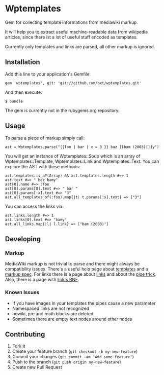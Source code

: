 # Wptemplates

Gem for collecting template informations from mediawiki markup. 

It will help you to extract useful machine-readable data from
wikipedia articles, since there ist a lot of useful stuff
encoded as templates.

Currently only templates and links are parsed, all other markup is ignored.

## Installation

Add this line to your application's Gemfile:

    gem 'wptemplates', git: 'git://github.com/bxt/wptemplates.git'

And then execute:

    $ bundle

The gem is currently not in the rubygems.org repository. 

## Usage

To parse a piece of markup simply call:

<!-- EXAMPLES:INIT -->
    ast = Wptemplates.parse("{{foo | bar | x = 3 }} baz [[bam (2003)|]]y")

<!-- /EXAMPLES -->

You will get an instance of Wptemplates::Soup which is an array of
Wptemplates::Template, Wptemplates::Link and Wptemplates::Text. 
You can explore the AST with these methods:

<!-- EXAMPLES:intro -->
    ast.templates.is_a?(Array) && ast.templates.length #=> 1
    ast.text #=> " baz bamy"
    ast[0].name #=> :foo
    ast[0].params[0].text #=> " bar "
    ast[0].params[:x].text #=> "3"
    ast.all_templates_of(:foo).map{|t| t.params[:x].text} => ["3"]
<!-- /EXAMPLES -->

You can access the links via: 

<!-- EXAMPLES:links -->
    ast.links.length #=> 1
    ast.links[0].text #=> "bamy"
    ast.all_links.map{|l| l.link} => ["bam (2003)"]
<!-- /EXAMPLES -->

## Developing

### Markup

MediaWiki markup is not trivial to parse and there might always
be compatibility issues. There's a useful help page about 
[templates][tmplh] and a [markup spec][mspec]. For links there
is a page about [links][linkh] and about the [pipe trick][ptrkh]. 
Also, there is a page with [link's BNF][lnbnf]. 

### Known Issues

* If you have images in your templates the pipes cause a new parameter
* Namespaced links are not recognized
* nowiki, pre and math blocks are deleted
* Sometimes there are empty text nodes around other nodes

## Contributing

1. Fork it
2. Create your feature branch (`git checkout -b my-new-feature`)
3. Commit your changes (`git commit -am 'Add some feature'`)
4. Push to the branch (`git push origin my-new-feature`)
5. Create new Pull Request

[tmplh]: http://en.wikipedia.org/wiki/Help:Template#Usage_syntax "English Wikipedia Template help page, syntax section"
[mspec]: http://www.mediawiki.org/wiki/Markup_spec "MediaWiki Markup spec"
[linkh]: http://en.wikipedia.org/wiki/Help:Link "English Wikipedia Link help page"
[ptrkh]: http://en.wikipedia.org/wiki/Help:Pipe_trick "English Wikipedia Pipe trick help page"
[lnbnf]: http://www.mediawiki.org/wiki/Markup_spec/BNF/Links "MediaWiki Link BNF"
